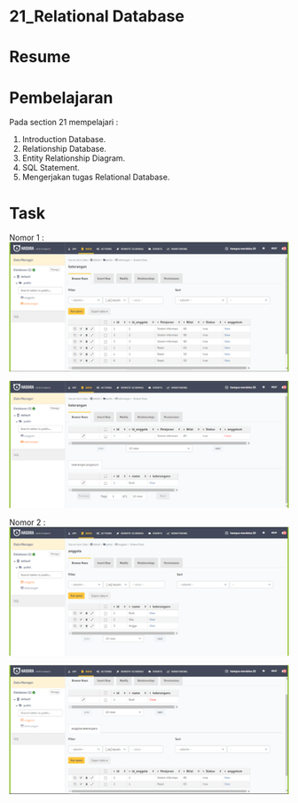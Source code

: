 # 21_Relational Database  

# Resume  

# Pembelajaran  
Pada section 21 mempelajari :  
1. Introduction Database.  
2. Relationship Database.  
3. Entity Relationship Diagram.  
4. SQL Statement.  
5. Mengerjakan tugas Relational Database.  

# Task

Nomor 1 :    
![alt text](https://github.com/rizqihidayat3017/react_muhammad-rizqi-hidayat/blob/master/21_Relational%20Database/screenshoot/1_table%20keterangan.PNG)  

![alt text](https://github.com/rizqihidayat3017/react_muhammad-rizqi-hidayat/blob/master/21_Relational%20Database/screenshoot/1_table%20keterangan%20view.PNG)  

Nomor 2 :    
![alt text](https://github.com/rizqihidayat3017/react_muhammad-rizqi-hidayat/blob/master/21_Relational%20Database/screenshoot/2_table%20anggota.PNG)  

![alt text](https://github.com/rizqihidayat3017/react_muhammad-rizqi-hidayat/blob/master/21_Relational%20Database/screenshoot/2_vtable%20anggota%20view%20keterangan.PNG)  

 

